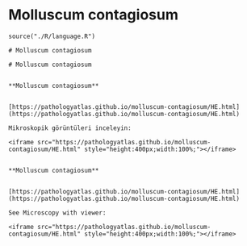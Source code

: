 # Molluscum contagiosum


```{r language molluscum-contagiosum, echo=FALSE, include=TRUE}
source("./R/language.R")
```


```{asis, echo = (language == "TR")}
# Molluscum contagiosum
```


```{asis, echo = (language == "EN")}
# Molluscum contagiosum
```



```{asis, echo = (language == "TR")}

**Molluscum contagiosum**


[https://pathologyatlas.github.io/molluscum-contagiosum/HE.html](https://pathologyatlas.github.io/molluscum-contagiosum/HE.html)

Mikroskopik görüntüleri inceleyin:

<iframe src="https://pathologyatlas.github.io/molluscum-contagiosum/HE.html" style="height:400px;width:100%;"></iframe>

```


```{asis, echo = (language == "EN")}

**Molluscum contagiosum**


[https://pathologyatlas.github.io/molluscum-contagiosum/HE.html](https://pathologyatlas.github.io/molluscum-contagiosum/HE.html)

See Microscopy with viewer: 

<iframe src="https://pathologyatlas.github.io/molluscum-contagiosum/HE.html" style="height:400px;width:100%;"></iframe>

```

